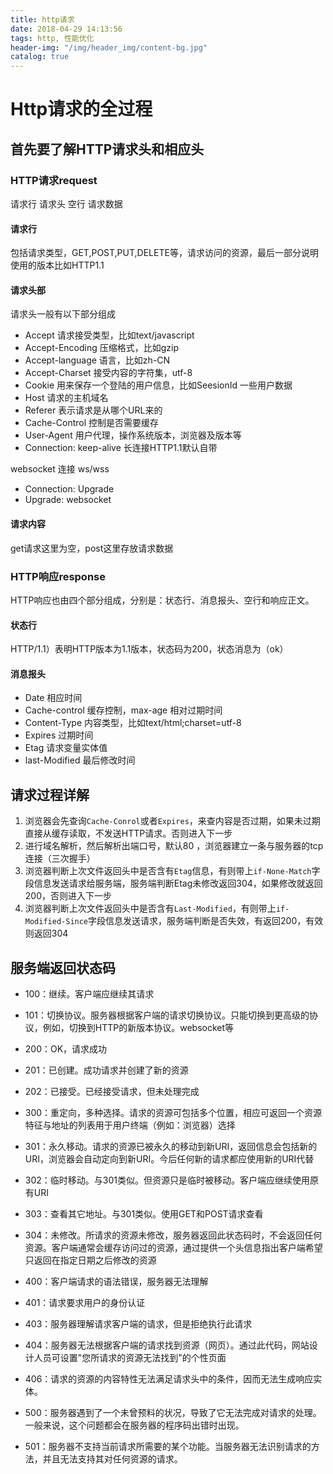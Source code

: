 ```yaml
---
title: http请求
date: 2018-04-29 14:13:56
tags: http, 性能优化
header-img: "/img/header_img/content-bg.jpg"
catalog: true
---
```


# Http请求的全过程

## 首先要了解HTTP请求头和相应头

### HTTP请求request

请求行 请求头 空行 请求数据

#### 请求行

包括请求类型，GET,POST,PUT,DELETE等，请求访问的资源，最后一部分说明使用的版本比如HTTP1.1

#### 请求头部

请求头一般有以下部分组成

- Accept 请求接受类型，比如text/javascript
- Accept-Encoding 压缩格式，比如gzip
- Accept-language 语言，比如zh-CN
- Accept-Charset 接受内容的字符集，utf-8
- Cookie 用来保存一个登陆的用户信息，比如SeesionId 一些用户数据
- Host 请求的主机域名
- Referer 表示请求是从哪个URL来的
- Cache-Control 控制是否需要缓存
- User-Agent 用户代理，操作系统版本，浏览器及版本等
- Connection: keep-alive 长连接HTTP1.1默认自带

websocket 连接 ws/wss

- Connection: Upgrade
- Upgrade: websocket

#### 请求内容

get请求这里为空，post这里存放请求数据

### HTTP响应response

HTTP响应也由四个部分组成，分别是：状态行、消息报头、空行和响应正文。

#### 状态行

HTTP/1.1）表明HTTP版本为1.1版本，状态码为200，状态消息为（ok）

#### 消息报头

- Date 相应时间
- Cache-control 缓存控制，max-age 相对过期时间
- Content-Type 内容类型，比如text/html;charset=utf-8
- Expires 过期时间
- Etag 请求变量实体值
- last-Modified 最后修改时间

## 请求过程详解

1. 浏览器会先查询`Cache-Conrol`或者`Expires`，来查内容是否过期，如果未过期直接从缓存读取，不发送HTTP请求。否则进入下一步
2. 进行域名解析，然后解析出端口号，默认80 ，浏览器建立一条与服务器的tcp连接（三次握手）
3. 浏览器判断上次文件返回头中是否含有`Etag`信息，有则带上`if-None-Match`字段信息发送请求给服务端，服务端判断Etag未修改返回304，如果修改就返回200，否则进入下一步
4. 浏览器判断上次文件返回头中是否含有`Last-Modified`，有则带上`if-Modified-Since`字段信息发送请求，服务端判断是否失效，有返回200，有效则返回304

## 服务端返回状态码

- 100：继续。客户端应继续其请求

- 101：切换协议。服务器根据客户端的请求切换协议。只能切换到更高级的协议，例如，切换到HTTP的新版本协议。websocket等

- 200：OK，请求成功
- 201：已创建。成功请求并创建了新的资源
- 202：已接受。已经接受请求，但未处理完成
- 300：重定向，多种选择。请求的资源可包括多个位置，相应可返回一个资源特征与地址的列表用于用户终端（例如：浏览器）选择
- 301：永久移动。请求的资源已被永久的移动到新URI，返回信息会包括新的URI，浏览器会自动定向到新URI。今后任何新的请求都应使用新的URI代替
- 302：临时移动。与301类似。但资源只是临时被移动。客户端应继续使用原有URI
- 303：查看其它地址。与301类似。使用GET和POST请求查看
- 304：未修改。所请求的资源未修改，服务器返回此状态码时，不会返回任何资源。客户端通常会缓存访问过的资源，通过提供一个头信息指出客户端希望只返回在指定日期之后修改的资源
- 400：客户端请求的语法错误，服务器无法理解
- 401：请求要求用户的身份认证
- 403：服务器理解请求客户端的请求，但是拒绝执行此请求
- 404：服务器无法根据客户端的请求找到资源（网页）。通过此代码，网站设计人员可设置"您所请求的资源无法找到"的个性页面
- 406：请求的资源的内容特性无法满足请求头中的条件，因而无法生成响应实体。 
- 500：服务器遇到了一个未曾预料的状况，导致了它无法完成对请求的处理。一般来说，这个问题都会在服务器的程序码出错时出现。
- 501：服务器不支持当前请求所需要的某个功能。当服务器无法识别请求的方法，并且无法支持其对任何资源的请求。